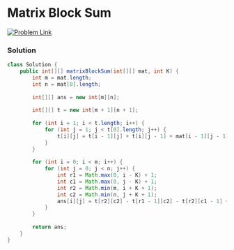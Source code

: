 # Matrix Block Sum

[![Problem Link](https://img.shields.io/badge/-LeetCode-FFA116?style=for-the-badge&logo=LeetCode&logoColor=black)](https://leetcode.com/problems/matrix-block-sum/)



### Solution
```java
class Solution {
    public int[][] matrixBlockSum(int[][] mat, int K) {
        int m = mat.length;
        int n = mat[0].length;
        
        int[][] ans = new int[m][n];
        
        int[][] t = new int[m + 1][n + 1];
        
        for (int i = 1; i < t.length; i++) {
            for (int j = 1; j < t[0].length; j++) {
                t[i][j] = t[i - 1][j] + t[i][j - 1] + mat[i - 1][j - 1] - t[i - 1][j - 1];
            }
        }
        
        for (int i = 0; i < m; i++) {
            for (int j = 0; j < n; j++) {
                int r1 = Math.max(0, i - K) + 1;
                int c1 = Math.max(0, j - K) + 1;
                int r2 = Math.min(m, i + K + 1);
                int c2 = Math.min(n, j + K + 1);
                ans[i][j] = t[r2][c2] - t[r1 - 1][c2] - t[r2][c1 - 1] + t[r1 - 1][c1 - 1];
            }
        }
        
        return ans;
    }
}

```
